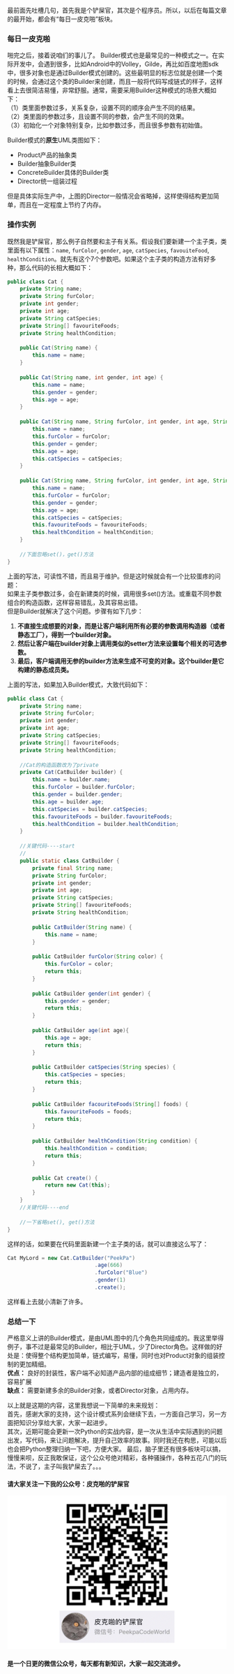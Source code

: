 最前面先吐槽几句，首先我是个铲屎官，其次是个程序员。所以，以后在每篇文章的最开始，都会有“每日一皮克啪”板块。

### 每日一皮克啪


啪完之后，接着说咱们的事儿了。
Builder模式也是最常见的一种模式之一。在实际开发中，会遇到很多，比如Android中的Volley，Gilde，再比如百度地图sdk中，很多对象也是通过Builder模式创建的。这些最明显的标志位就是创建一个类的时候，会通过这个类的Builder来创建，而且一般将代码写成链式的样子，这样看上去很简洁易懂，非常舒服。通常，需要采用Builder这种模式的场景大概如下：  
（1）类里面参数过多，关系复杂，设置不同的顺序会产生不同的结果。  
（2）类里面的参数过多，且设置不同的参数，会产生不同的效果。  
（3）初始化一个对象特别复杂，比如参数过多，而且很多参数有初始值。

Builder模式的**原生**UML类图如下：

- Product产品的抽象类
- Builder抽象Builder类
- ConcreteBuilder具体的Builder类
- Director统一组装过程    

但是具体实际生产中，上图的Director一般情况会省略掉，这样使得结构更加简单，而且在一定程度上节约了内存。

### 操作实例
既然我是铲屎官，那么例子自然要和主子有关系。假设我们要新建一个主子类，类里面有以下属性：`name`, `furColor`, `gender`, `age`, `catSpecies`, `favouiteFood`, `healthCondition`。就先有这个7个参数吧。如果这个主子类的构造方法有好多种，那么代码的长相大概如下：
```JAVA
public class Cat {
    private String name;
    private String furColor;
    private int gender;
    private int age;
    private String catSpecies;
    private String[] favouriteFoods;
    private String healthCondition;

    public Cat(String name) {
        this.name = name;
    }

    public Cat(String name, int gender, int age) {
        this.name = name;
        this.gender = gender;
        this.age = age;
    }

    public Cat(String name, String furColor, int gender, int age, String catSpecies) {
        this.name = name;
        this.furColor = furColor;
        this.gender = gender;
        this.age = age;
        this.catSpecies = catSpecies;
    }

    public Cat(String name, String furColor, int gender, int age, String catSpecies, String[] favouriteFoods, String healthCondition) {
        this.name = name;
        this.furColor = furColor;
        this.gender = gender;
        this.age = age;
        this.catSpecies = catSpecies;
        this.favouriteFoods = favouriteFoods;
        this.healthCondition = healthCondition;
    }
    
    //下面忽略set()，get()方法
}
```
上面的写法，可读性不错，而且易于维护。但是这时候就会有一个比较蛋疼的问题：  
如果主子类参数过多，会在新建类的时候，调用很多set()方法。或重载不同参数组合的构造函数，这样容易错乱，及其容易出错。  
但是Builder就解决了这个问题。步骤有如下几步：
 1. **不直接生成想要的对象，而是让客户端利用所有必要的参数调用构造器（或者静态工厂），得到一个builder对象。**
 2. **然后让客户端在builder对象上调用类似的setter方法来设置每个相关的可选参数。**
 3. **最后，客户端调用无参的builder方法来生成不可变的对象。这个builder是它构建的静态成员类。**  

上面的写法，如果加入Builder模式，大致代码如下：
```JAVA
public class Cat {
    private String name;
    private String furColor;
    private int gender;
    private int age;
    private String catSpecies;
    private String[] favouriteFoods;
    private String healthCondition;

    //Cat的构造函数改为了private
    private Cat(CatBuilder builder) {
        this.name = builder.name;
        this.furColor = builder.furColor;
        this.gender = builder.gender;
        this.age = builder.age;
        this.catSpecies = builder.catSpecies;
        this.favouriteFoods = builder.favouriteFoods;
        this.healthCondition = builder.healthCondition;
    }

    //关键代码----start
    //
    public static class CatBuilder {
        private final String name;
        private String furColor;
        private int gender;
        private int age;
        private String catSpecies;
        private String[] favouriteFoods;
        private String healthCondition;

        public CatBuilder(String name) {
            this.name = name;
        }

        public CatBuilder furColor(String color) {
            this.furColor = color;
            return this;
        }

        public CatBuilder gender(int gender) {
            this.gender = gender;
            return this;
        }

        public CatBuilder age(int age){
            this.age = age;
            return this;
        }

        public CatBuilder catSpecies(String species) {
            this.catSpecies = species;
            return this;
        }

        public CatBuilder facouriteFoods(String[] foods) {
            this.favouriteFoods = foods;
            return this;
        }

        public CatBuilder healthCondition(String condition) {
            this.healthCondition = condition;
            return this;
        }

        public Cat create() {
            return new Cat(this);
        }
    }
    //关键代码----end
    
    //一下省略set(), get()方法
}
```
这样的话，如果要在代码里面新建一个主子类的话，就可以直接这么写了：
```JAVA
Cat MyLord = new Cat.CatBuilder("PeekPa")
                            .age(666)
                            .furColor("Blue")
                            .gender(1)
                            .create();
```
这样看上去就小清新了许多。
### 总结一下
严格意义上讲的Builder模式，是由UML图中的几个角色共同组成的。我这里举得例子，事不过是最常见的Builder，相比于UML，少了Director角色。这样做的好处是：使得整个结构更加简单，链式编写，易懂，同时也对Product对象的组装控制的更加精细。  
**优点：** 良好的封装性，客户端不必知道产品内部的组成细节；建造者是独立的，容易扩展  
**缺点：** 需要新建多余的Builder对象，或者Director对象，占用内存。

以上就是这期的内容，这里我想说一下简单的未来规划：  
首先，感谢大家的支持，这个设计模式系列会继续下去，一方面自己学习，另一方面把知识分享给大家，大家一起进步。  
其次，近期可能会更新一次Python的实战内容，是一次从生活中实际遇到的问题出发，写代码，来让问题解决，提升自己效率的故事。同时我还在构思，可能以后也会把Python整理归纳一下吧，方便大家。
最后，脑子里还有很多板块可以搞，慢慢来呗，反正我敢保证，这个公众号绝对精彩，各种骚操作，各种五花八门的玩法，不说了，主子叫我铲屎去了。。。

#### 请大家关注一下我的公众号：**皮克啪的铲屎官**
![qr_code](https://github.com/SwyftG/DesignPatternExample/blob/dev/src/img/qr_code.png)
#### 是一个日更的微信公众号，每天都有新知识，大家一起交流进步。